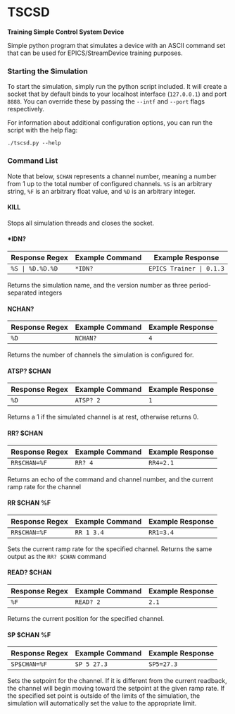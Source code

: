 # TSCSD

**Training Simple Control System Device**

Simple python program that simulates a device with an ASCII command set that can be used for EPICS/StreamDevice training purposes.

### Starting the Simulation

To start the simulation, simply run the python script included. It will create a socket that by default binds to your localhost interface (`127.0.0.1`) and port `8888`. You can override these by passing the `--intf` and `--port` flags respectively.

For information about additional configuration options, you can run the script with the help flag:

```
./tscsd.py --help
```

### Command List

Note that below, `$CHAN` represents a channel number, meaning a number from 1 up to the total number of configured channels. `%S` is an arbitrary string, `%F` is an arbitrary float value, and `%D` is an arbitrary integer.


#### KILL

Stops all simulation threads and closes the socket.

#### *IDN?

Response Regex | Example Command | Example Response
----|-----|-------
`%S \| %D.%D.%D` | `*IDN?` | `EPICS Trainer \| 0.1.3`

Returns the simulation name, and the version number as three period-separated integers

#### NCHAN?

Response Regex | Example Command | Example Response
----|-----|-------
`%D` | `NCHAN?` | `4`

Returns the number of channels the simulation is configured for.

#### ATSP? $CHAN

Response Regex | Example Command | Example Response
----|-----|-------
`%D` | `ATSP? 2` | `1`

Returns a 1 if the simulated channel is at rest, otherwise returns 0.

#### RR? $CHAN

Response Regex | Example Command | Example Response
----|-----|-------
`RR$CHAN=%F` | `RR? 4` | `RR4=2.1`

Returns an echo of the command and channel number, and the current ramp rate for the channel

#### RR $CHAN %F

Response Regex | Example Command | Example Response
----|-----|-------
`RR$CHAN=%F` | `RR 1 3.4` | `RR1=3.4`

Sets the current ramp rate for the specified channel. Returns the same output as the `RR? $CHAN` command


#### READ? $CHAN

Response Regex | Example Command | Example Response
----|-----|-------
`%F` | `READ? 2` | `2.1`

Returns the current position for the specified channel.

#### SP $CHAN %F

Response Regex | Example Command | Example Response
----|-----|-------
`SP$CHAN=%F` | `SP 5 27.3` | `SP5=27.3`

Sets the setpoint for the channel. If it is different from the current readback, the channel will begin moving toward the setpoint at the given ramp rate. If the specified set point is outside of the limits of the simulation, the simulation will automatically set the value to the appropriate limit.
